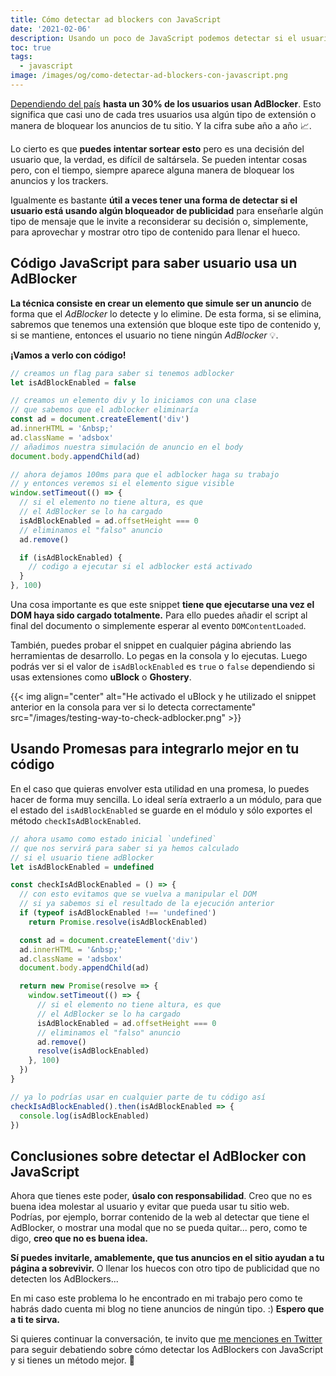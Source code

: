 ```yaml
---
title: Cómo detectar ad blockers con JavaScript
date: '2021-02-06'
description: Usando un poco de JavaScript podemos detectar si el usuario de nuestro sitio está usando un AdBlocker y hacer algo al respecto.
toc: true
tags:
  - javascript
image: /images/og/como-detectar-ad-blockers-con-javascript.png
---
```


[Dependiendo del país](https://www.statista.com/statistics/804008/ad-blocking-reach-usage-us) **hasta un 30% de los usuarios usan AdBlocker**. Esto significa que casi uno de cada tres usuarios usa algún tipo de extensión o manera de bloquear los anuncios de tu sitio. Y la cifra sube año a año 📈.

Lo cierto es que **puedes intentar sortear esto** pero es una decisión del usuario que, la verdad, es difícil de saltársela. Se pueden intentar cosas pero, con el tiempo, siempre aparece alguna manera de bloquear los anuncios y los trackers.

Igualmente es bastante **útil a veces tener una forma de detectar si el usuario está usando algún bloqueador de publicidad** para enseñarle algún tipo de mensaje que le invite a reconsiderar su decisión o, simplemente, para aprovechar y mostrar otro tipo de contenido para llenar el hueco.

## Código JavaScript para saber usuario usa un AdBlocker

**La técnica consiste en crear un elemento que simule ser un anuncio** de forma que el *AdBlocker* lo detecte y lo elimine. De esta forma, si se elimina, sabremos que tenemos una extensión que bloque este tipo de contenido y, si se mantiene, entonces el usuario no tiene ningún *AdBlocker* 💡.

**¡Vamos a verlo con código!**

```javascript
// creamos un flag para saber si tenemos adblocker
let isAdBlockEnabled = false

// creamos un elemento div y lo iniciamos con una clase
// que sabemos que el adblocker eliminaría
const ad = document.createElement('div')
ad.innerHTML = '&nbsp;'
ad.className = 'adsbox'
// añadimos nuestra simulación de anuncio en el body
document.body.appendChild(ad)

// ahora dejamos 100ms para que el adblocker haga su trabajo
// y entonces veremos si el elemento sigue visible
window.setTimeout(() => {
  // si el elemento no tiene altura, es que
  // el AdBlocker se lo ha cargado
  isAdBlockEnabled = ad.offsetHeight === 0
  // eliminamos el "falso" anuncio
  ad.remove()

  if (isAdBlockEnabled) {
    // codigo a ejecutar si el adblocker está activado
  }
}, 100)
```

Una cosa importante es que este snippet **tiene que ejecutarse una vez el DOM haya sido cargado totalmente.** Para ello puedes añadir el script al final del documento o simplemente esperar al evento `DOMContentLoaded`.

También, puedes probar el snippet en cualquier página abriendo las herramientas de desarrollo. Lo pegas en la consola y lo ejecutas. Luego podrás ver si el valor de `isAdBlockEnabled` es `true` o `false` dependiendo si usas extensiones como **uBlock** o **Ghostery**.

{{< img align="center" alt="He activado el uBlock y he utilizado el snippet anterior en la consola para ver si lo detecta correctamente" src="/images/testing-way-to-check-adblocker.png" >}}

## Usando Promesas para integrarlo mejor en tu código

En el caso que quieras envolver esta utilidad en una promesa, lo puedes hacer de forma muy sencilla. Lo ideal sería extraerlo a un módulo, para que el estado del `isAdBlockEnabled` se guarde en el módulo y sólo exportes el método `checkIsAdBlockEnabled`.

```javascript
// ahora usamo como estado inicial `undefined`
// que nos servirá para saber si ya hemos calculado
// si el usuario tiene adBlocker
let isAdBlockEnabled = undefined

const checkIsAdBlockEnabled = () => {
  // con esto evitamos que se vuelva a manipular el DOM
  // si ya sabemos si el resultado de la ejecución anterior
  if (typeof isAdBlockEnabled !== 'undefined')
    return Promise.resolve(isAdBlockEnabled)

  const ad = document.createElement('div')
  ad.innerHTML = '&nbsp;'
  ad.className = 'adsbox'
  document.body.appendChild(ad)

  return new Promise(resolve => {
    window.setTimeout(() => {
      // si el elemento no tiene altura, es que
      // el AdBlocker se lo ha cargado
      isAdBlockEnabled = ad.offsetHeight === 0
      // eliminamos el "falso" anuncio
      ad.remove()
      resolve(isAdBlockEnabled)
    }, 100)
  })
}

// ya lo podrías usar en cualquier parte de tu código así
checkIsAdBlockEnabled().then(isAdBlockEnabled => {
  console.log(isAdBlockEnabled)
})
```

## Conclusiones sobre detectar el AdBlocker con JavaScript

Ahora que tienes este poder, **úsalo con responsabilidad**. Creo que no es buena idea molestar al usuario y evitar que pueda usar tu sitio web. Podrías, por ejemplo, borrar contenido de la web al detectar que tiene el AdBlocker, o mostrar una modal que no se pueda quitar... pero, como te digo, **creo que no es buena idea.**

**Sí puedes invitarle, amablemente, que tus anuncios en el sitio ayudan a tu página a sobrevivir.** O llenar los huecos con otro tipo de publicidad que no detecten los AdBlockers...

En mi caso este problema lo he encontrado en mi trabajo pero como te habrás dado cuenta mi blog no tiene anuncios de ningún tipo. :) **Espero que a ti te sirva.**

Si quieres continuar la conversación, te invito que [me menciones en Twitter](https://twitter.com/midudev) para seguir debatiendo sobre cómo detectar los AdBlockers con JavaScript y si tienes un método mejor. 👋